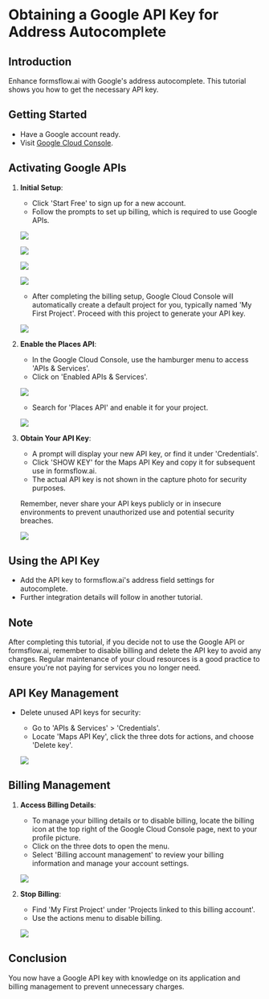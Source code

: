 # Obtaining a Google API Key for Address Autocomplete

## Introduction

Enhance formsflow.ai with Google's address autocomplete. This tutorial shows you how to get the necessary API key.

## Getting Started

- Have a Google account ready.
- Visit [Google Cloud Console](https://console.cloud.google.com/).

## Activating Google APIs

1. **Initial Setup**:

   - Click 'Start Free' to sign up for a new account.
   - Follow the prompts to set up billing, which is required to use Google APIs.

   ![](https://github.com/jimin-aot/student-application-form-tutorial/blob/main/04-obtaining-google-api-key/images/billing-set-up-1.png?raw=true)

   ![](https://github.com/jimin-aot/student-application-form-tutorial/blob/main/04-obtaining-google-api-key/images/billing-set-up-2.png?raw=true)

   ![](https://github.com/jimin-aot/student-application-form-tutorial/blob/main/04-obtaining-google-api-key/images/billing-set-up-3.png?raw=true)

   ![](https://github.com/jimin-aot/student-application-form-tutorial/blob/main/04-obtaining-google-api-key/images/4-questions.png?raw=true)

   - After completing the billing setup, Google Cloud Console will automatically create a default project for you, typically named 'My First Project'. Proceed with this project to generate your API key.

   ![](https://github.com/jimin-aot/student-application-form-tutorial/blob/main/04-obtaining-google-api-key/images/check-project-name.png?raw=true)

2. **Enable the Places API**:

   - In the Google Cloud Console, use the hamburger menu to access 'APIs & Services'.
   - Click on 'Enabled APIs & Services'.

   ![](https://github.com/jimin-aot/student-application-form-tutorial/blob/main/04-obtaining-google-api-key/images/enable-api.png?raw=true)

   - Search for 'Places API' and enable it for your project.

   ![](https://github.com/jimin-aot/student-application-form-tutorial/blob/main/04-obtaining-google-api-key/images/search-api.png?raw=true)

4. **Obtain Your API Key**:

   - A prompt will display your new API key, or find it under 'Credentials'.
   - Click 'SHOW KEY' for the Maps API Key and copy it for subsequent use in formsflow.ai.
   - The actual API key is not shown in the capture photo for security purposes.

   Remember, never share your API keys publicly or in insecure environments to prevent unauthorized use and potential security breaches.

   ![](https://github.com/jimin-aot/student-application-form-tutorial/blob/main/04-obtaining-google-api-key/images/copy-api-key.png?raw=true)

## Using the API Key

- Add the API key to formsflow.ai's address field settings for autocomplete.
- Further integration details will follow in another tutorial.

## Note

After completing this tutorial, if you decide not to use the Google API or formsflow.ai, remember to disable billing and delete the API key to avoid any charges. Regular maintenance of your cloud resources is a good practice to ensure you're not paying for services you no longer need.

## API Key Management

- Delete unused API keys for security:

  - Go to 'APIs & Services' > 'Credentials'.
  - Locate 'Maps API Key', click the three dots for actions, and choose 'Delete key'.

  ![](https://github.com/jimin-aot/student-application-form-tutorial/blob/main/04-obtaining-google-api-key/images/delete-api-key.png?raw=true)

## Billing Management

1. **Access Billing Details**:

   - To manage your billing details or to disable billing, locate the billing icon at the top right of the Google Cloud Console page, next to your profile picture.
   - Click on the three dots to open the menu.
   - Select 'Billing account management' to review your billing information and manage your account settings.

   ![](https://github.com/jimin-aot/student-application-form-tutorial/blob/main/04-obtaining-google-api-key/images/billing-menu.png?raw=true)

2. **Stop Billing**:

   - Find 'My First Project' under 'Projects linked to this billing account'.
   - Use the actions menu to disable billing.

   ![](https://github.com/jimin-aot/student-application-form-tutorial/blob/main/04-obtaining-google-api-key/images/disable-billing.png?raw=true)

## Conclusion

You now have a Google API key with knowledge on its application and billing management to prevent unnecessary charges.
